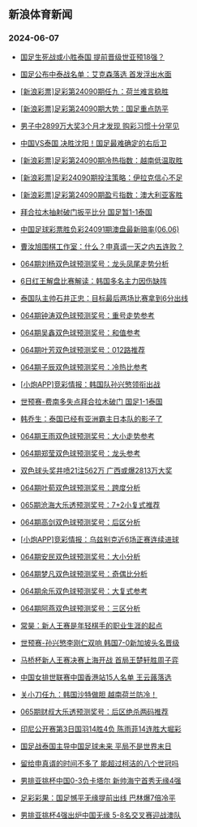 ## 新浪体育新闻 
### 2024-06-07

+ [国足生死战或小胜泰国 提前晋级世亚预18强？](https://sports.sina.com.cn/l/2024-06-06/doc-inaxtxfp6350322.shtml)

+ [国足公布中泰战名单：艾克森落选 首发浮出水面](https://sports.sina.com.cn/china/2024-06-06/doc-inaxuqcf6131038.shtml)

+ [[新浪彩票]足彩第24090期任九：荷兰难言稳胜](https://sports.sina.com.cn/l/2024-06-06/doc-inaxtxfp6357166.shtml)

+ [[新浪彩票]足彩第24090期大势：国足重点防平](https://sports.sina.com.cn/l/2024-06-06/doc-inaxtxfp6356472.shtml)

+ [男子中2899万大奖3个月才发现 购彩习惯十分罕见](https://sports.sina.com.cn/l/2024-06-06/doc-inaxtxfp6346866.shtml)

+ [中国VS泰国 决胜沈阳！国足最难确定的右后卫](https://sports.sina.com.cn/china/2024-06-06/doc-inaxuive5032146.shtml)

+ [[新浪彩票]足彩第24090期冷热指数：越南低温取胜](https://sports.sina.com.cn/l/2024-06-06/doc-inaxtxfk5198511.shtml)

+ [[新浪彩票]足彩24090期投注策略：伊拉克信心不足](https://sports.sina.com.cn/l/2024-06-06/doc-inaxtxfk5201876.shtml)

+ [[新浪彩票]足彩第24090期盈亏指数：澳大利亚客胜](https://sports.sina.com.cn/l/2024-06-06/doc-inaxtxfk5199583.shtml)

+ [拜合拉木抽射破门扳平比分 国足暂1-1泰国](https://sports.sina.com.cn/china/national/2024-06-06/doc-inaxveyu4797269.shtml)

+ [中国足球彩票胜负彩24091期澳盘最新赔率(06.06)](https://sports.sina.com.cn/l/2024-06-06/doc-inaxuqca4972403.shtml)

+ [曹汝旭围棋工作室：什么？申真谞一天之内五连败？](https://sports.sina.com.cn/go/2024-06-06/doc-inaxuysw4809791.shtml)

+ [064期刘杨双色球预测奖号：龙头凤尾走势分析](https://sports.sina.com.cn/l/2024-06-06/doc-inaxuuky4872180.shtml)

+ [6日红王解盘比赛解读：韩国多名主力因伤缺阵](https://sports.sina.com.cn/l/2024-06-06/doc-inaxuysz5980066.shtml)

+ [泰国队主帅石井正忠：目标最后两场比赛拿到6分出线](https://sports.sina.com.cn/china/2024-06-06/doc-inaxuivi6180568.shtml)

+ [064期钟涛双色球预测奖号：重号走势参考](https://sports.sina.com.cn/l/2024-06-06/doc-inaxuuky4871582.shtml)

+ [064期吴鑫双色球预测奖号：和值参考](https://sports.sina.com.cn/l/2024-06-06/doc-inaxuumc6031301.shtml)

+ [064期叶芳双色球预测奖号：012路推荐](https://sports.sina.com.cn/l/2024-06-06/doc-inaxuuky4873006.shtml)

+ [064期子辰双色球预测奖号：冷热比参考](https://sports.sina.com.cn/l/2024-06-06/doc-inaxuumc6032641.shtml)

+ [[小炮APP]竞彩情报：韩国队孙兴慜领衔出战](https://sports.sina.com.cn/l/2024-06-06/doc-inaxucpm6293986.shtml)

+ [世预赛-费南多失点拜合拉木破门 国足1-1泰国](https://sports.sina.com.cn/china/national/2024-06-06/doc-inaxvmhs4676158.shtml)

+ [韩乔生：泰国已经有亚洲霸主日本队的影子了](https://sports.sina.com.cn/china/national/2024-06-06/doc-inaxvmhs4691439.shtml)

+ [064期王雨双色球预测奖号：大小走势参考](https://sports.sina.com.cn/l/2024-06-06/doc-inaxuumc6032087.shtml)

+ [064期郑莹双色球预测奖号：龙头参考](https://sports.sina.com.cn/l/2024-06-06/doc-inaxuumc6030213.shtml)

+ [双色球头奖井喷21注562万 广西或爆2813万大奖](https://sports.sina.com.cn/l/2024-06-06/doc-inaxveyu4795698.shtml)

+ [064期叶荀双色球预测奖号：跨度分析](https://sports.sina.com.cn/l/2024-06-06/doc-inaxuuky4872478.shtml)

+ [065期沧海大乐透预测奖号：7+2小复式推荐](https://sports.sina.com.cn/l/2024-06-06/doc-inaxuumc6052007.shtml)

+ [064期高剑双色球预测奖号：后区分析](https://sports.sina.com.cn/l/2024-06-06/doc-inaxuuky4871343.shtml)

+ [[小炮APP]竞彩情报：乌兹别克近6场正赛连续进球](https://sports.sina.com.cn/l/2024-06-06/doc-inaxucph5138835.shtml)

+ [064期安民双色球预测奖号：大小分析](https://sports.sina.com.cn/l/2024-06-06/doc-inaxuuky4869716.shtml)

+ [064期梦凡双色球预测奖号：奇偶比分析](https://sports.sina.com.cn/l/2024-06-06/doc-inaxuumc6030468.shtml)

+ [064期余乐双色球预测奖号：大复式参考](https://sports.sina.com.cn/l/2024-06-06/doc-inaxuuky4870033.shtml)

+ [064期阿燕双色球预测奖号：三区分析](https://sports.sina.com.cn/l/2024-06-06/doc-inaxuumc6029943.shtml)

+ [常昊：新人王赛是年轻棋手的职业生涯的起点](https://sports.sina.com.cn/go/2024-06-06/doc-inaxucpm6263455.shtml)

+ [世预赛-孙兴慜李刚仁双响 韩国7-0新加坡头名晋级](https://sports.sina.com.cn/china/national/2024-06-06/doc-inaxvmhv5840278.shtml)

+ [马桥杯新人王赛决赛上海开战 首局王楚轩胜周子弈](https://sports.sina.com.cn/go/2024-06-06/doc-inaxucpm6261648.shtml)

+ [中国女排世联赛中国香港站15人名单 王云蕗落选](https://sports.sina.com.cn/others/volleyball/2024-06-06/doc-inaxuumc6050031.shtml)

+ [关小刀任九：韩国沙特做胆 越南荷兰防冷！](https://sports.sina.com.cn/l/2024-06-06/doc-inaxuuky4879739.shtml)

+ [065期财叔大乐透预测奖号：后区绝杀两码推荐](https://sports.sina.com.cn/l/2024-06-06/doc-inaxuuky4892262.shtml)

+ [印尼公开赛第3日国羽14胜4负 陈雨菲14连胜大堀彩](https://sports.sina.com.cn/others/badmin/2024-06-06/doc-inaxvmhs4697930.shtml)

+ [国足战泰国主导中国足球未来 平局不是世界末日](https://sports.sina.com.cn/china/2024-06-06/doc-inaxuivi6186044.shtml)

+ [留给申真谞的时间不多了 能超过柯洁的八个世冠吗](https://sports.sina.com.cn/go/2024-06-06/doc-inaxuysw4832192.shtml)

+ [男排亚挑杯中国0-3负卡塔尔 新帅海宁首秀无缘4强](https://sports.sina.com.cn/others/volleyball/2024-06-06/doc-inaxuysz5989659.shtml)

+ [足彩彩果：国足憾平无缘提前出线 巴林爆7倍冷平](https://sports.sina.com.cn/l/2024-06-07/doc-inaxwhnh4305532.shtml)

+ [男排亚挑杯4强出炉中国无缘 5-8名交叉赛迎战澳队](https://sports.sina.com.cn/others/volleyball/2024-06-07/doc-inaxwaek4411431.shtml)

